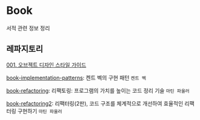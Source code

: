 # Book

서적 관련 정보 정리

## 레파지토리

[001. 오브젝트 디자인 스타일 가이드](https://github.com/khs-note/book-001)

[book-implementation-patterns](https://github.com/khs-note/book-implementation-patterns): 켄트 벡의 구현 패턴 `켄트 벡`

[book-refactoring](https://github.com/khs-note/book-refactoring): 리팩토링: 프로그램의 가치를 높이는 코드 정리 기술 `마틴 파울러`

[book-refactoring2](https://github.com/khs-note/book-refactoring2): 리팩터링(2판), 코드 구조를 체계적으로 개선하여 효율적인 리팩터링 구현하기 `마틴 파울러`
